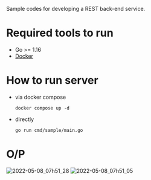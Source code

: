 Sample codes for developing a REST back-end service.

# Required tools to run
- Go >= 1.16
- [Docker](https://www.docker.com/products/docker-desktop)

# How to run server
- via docker compose
    ```
    docker compose up -d
    ```
- directly
    ```
    go run cmd/sample/main.go
    ```
# O/P
![2022-05-08_07h51_28](https://user-images.githubusercontent.com/6396346/167306698-c090cd6e-e0da-4d96-b6eb-2e8ebe03a687.png)
![2022-05-08_07h51_05](https://user-images.githubusercontent.com/6396346/167306714-3cf99ae1-99ec-4574-ac1c-783af414712f.png)
